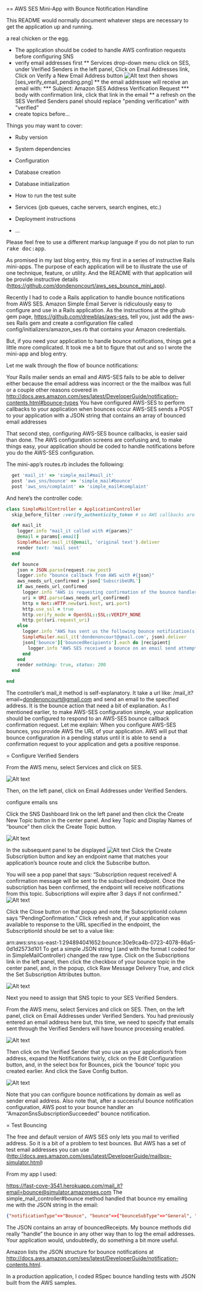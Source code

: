 == AWS SES Mini-App with Bounce Notification Handline

This README would normally document whatever steps are necessary to get the
application up and running.

a real chicken or the egg.

* The application should be coded to handle AWS confiration requests before configuring SNS
* verify email addresses first
** Services drop-down menu click on SES, under Verified Senders in the left panel, Click on Email Addresses link, Click on Verify a New Email Address button 
![Alt text](/public/images/ses_verify_email.png?raw=true)
then shows [ses_verify_email_pending.png]
** the email addressee will receive an email with:
*** Subject: Amazon SES Address Verification Request
*** body with confirmation link, click that link in the email
** a refresh on the SES Verified Senders panel should replace "pending verification" with "verified"
* create topics before...

Things you may want to cover:

* Ruby version

* System dependencies

* Configuration

* Database creation

* Database initialization

* How to run the test suite

* Services (job queues, cache servers, search engines, etc.)

* Deployment instructions

* ...


Please feel free to use a different markup language if you do not plan to run
<tt>rake doc:app</tt>.

As promised in my last blog entry, this my first in a series of instructive Rails mini-apps. The purpose of each application will be to illustrate the use of one technique, feature, or utility. And the README with that application will be provide instructive details (https://github.com/dondenoncourt/aws_ses_bounce_mini_app).

Recently I had to code a Rails application to handle bounce notifications from AWS SES. Amazon Simple Email Server is ridiculously easy to configure and use in a Rails application. As the instructions at the github gem page, https://github.com/drewblas/aws-ses, tell you, just add the aws-ses Rails gem and create a configuration file called config/initializers/amazon_ses.rb that contains your Amazon credentials. 

But, if you need your application to handle bounce notifications, things get a little more complicated. It took me a bit to figure that out and so I wrote the mini-app and blog entry.

Let me walk through the flow of bounce notifications:

Your Rails mailer sends an email and AWS-SES fails to be able to deliver either because the email address was incorrect or the the mailbox was full or a couple other reasons covered in http://docs.aws.amazon.com/ses/latest/DeveloperGuide/notification-contents.html#bounce-types
You have configured AWS-SES to perform callbacks to your application when bounces occur
AWS-SES sends a POST to your application with a JSON string that contains an array of bounced email addresses

That second step, configuring AWS-SES bounce callbacks, is easier said than done. The AWS configuration screens are confusing and, to make things easy, your application should be coded to handle notifications before you do the AWS-SES configuration. 

The mini-app’s routes.rb includes the following:
```ruby
  get 'mail_it' => 'simple_mail#mail_it'
  post 'aws_sns/bounce' => 'simple_mail#bounce'
  post 'aws_sns/complaint' => 'simple_mail#complaint'
```

And here’s the controller code:

```ruby
class SimpleMailController < ApplicationController
  skip_before_filter :verify_authenticity_token # so AWS callbacks are accepted

  def mail_it
    logger.info "mail_it called with #{params}"
    @email = params[:email]
    SimpleMailer.mail_it(@email, 'original text').deliver
    render text: 'mail sent'
  end

  def bounce
    json = JSON.parse(request.raw_post)
    logger.info "bounce callback from AWS with #{json}"
    aws_needs_url_confirmed = json['SubscribeURL']
    if aws_needs_url_confirmed
      logger.info "AWS is requesting confirmation of the bounce handler URL"
      uri = URI.parse(aws_needs_url_confirmed)
      http = Net::HTTP.new(uri.host, uri.port)
      http.use_ssl = true
      http.verify_mode = OpenSSL::SSL::VERIFY_NONE
      http.get(uri.request_uri)
    else
      logger.info "AWS has sent us the following bounce notification(s): #{json}"
      SimpleMailer.mail_it('dondenoncourt@gmail.com', json).deliver
      json['bounce']['bouncedRecipients'].each do |recipient|
        logger.info "AWS SES received a bounce on an email send attempt to #{recipient['emailAddress']}"
      end
    end
    render nothing: true, status: 200
  end

end
```

The controller’s mail_it method is self-explanatory. It take a url like: 
/mail_it?email=dondenoncourt@gmail.com
and send an email to the specified address. It is the bounce action that need a bit of explanation. As I mentioned earlier, to make AWS-SES configuration simple, your application should be configured to respond to an AWS-SES bounce callback confirmation request. Let me explain: When you configure AWS-SES bounces, you provide AWS the URL of your application. AWS will put that bounce configuration in a pending status until it is able to send a confirmation request to your application and gets a positive response. 

= Configure Verified Senders

From the AWS menu, select Services and click on SES.

![Alt text](/public/images/aws_services_pick_sns.png?raw=true)

Then, on the left panel, click on Email Addresses under Verified Senders.



configure emails
sns

Click the SNS Dashboard link on the left panel and then click the Create New Topic button in the center panel. And key Topic and Display Names of “bounce” then click the Create Topic button.

![Alt text](/public/images/sns_create_bounce_topic.png?raw=true)

In the subsequent panel to be displayed
![Alt text](/public/images/sns_subscription_create_bounce.png?raw=true)
Click the Create Subscription button and key an endpoint name that matches your application’s bounce route and click the Subscribe button.

You will see a pop panel that says:
“Subscription request received!  A confirmation message will be sent to the subscribed endpoint. Once the subscription has been confirmed, the endpoint will receive notifications from this topic.  Subscriptions will expire after 3 days if not confirmed.”
![Alt text](/public/images/sns_subscription_request_bounce.png?raw=true)

Click the Close button on that popup and note the SubscriptionId column says “PendingConfirmation.” Click refresh and, if your application was available to response to the URL specified in the endpoint, the SubscriptionId should be set to a value like:

arn:aws:sns:us-east-1:294894041652:bounce:30e9ca4b-0723-4078-86a5-0d1d2573d101
To get a simple JSON string I (and with the format I coded for in SimpleMailController)  changed the raw type. Click on the Subscriptions link in the left panel, then click the checkbox of your bounce topic in the center panel, and, in the popup, click Raw Message Delivery True, and click the Set Subscription Attributes button.

![Alt text](/public/images/sns_msg_format_raw.png?raw=true)


Next you need to assign that SNS topic to your SES Verified Senders. 

From the AWS menu, select Services and click on SES. Then, on the left panel, click on Email Addresses under Verified Senders. You had previously entered an email address here but, this time, we need to specify that emails sent through the Verified Senders will have bounce processing enabled.

![Alt text](/public/images/ses_verify_email_addr.png?raw=true)

Then click on the Verified Sender that you use as your application’s from address, expand the Notifications twirly, click on the Edit Configuration button, and, in the select box for Bounces, pick the ‘bounce’ topic you created earlier. And click the Save Config button.

![Alt text](/public/images/ses_notification_topic_selection.png?raw=true)

Note that you can configure bounce notifications by domain as well as sender email address. Also note that, after a successful bounce notification configuration, AWS post to your bounce handler an “AmazonSnsSubscriptionSucceeded” bounce notification.


= Test Bouncing

The free and default  version of AWS SES only lets you mail to verified address. So it is a bit of a problem to test bounces. But AWS has a set of test email addresses you can use (http://docs.aws.amazon.com/ses/latest/DeveloperGuide/mailbox-simulator.html)

From my app I used:

https://fast-cove-3541.herokuapp.com/mail_it?email=bounce@simulator.amazonses.com
The simple_mail_controller#bounce method handled that bounce my emailing me with the JSON string in the email:

```JSON
{"notificationType"=>"Bounce", "bounce"=>{"bounceSubType"=>"General", "bounceType"=>"Permanent", "bouncedRecipients"=>[{"emailAddress"=>"bounce@simulator.amazonses.com", "status"=>"5.1.1", "action"=>"failed", "diagnosticCode"=>"smtp; 550 5.1.1 user unknown"}], "reportingMTA"=>"dsn; a8-34.smtp-out.amazonses.com", "timestamp"=>"2015-02-07T17:40:39.338Z", "feedbackId"=>"0000014b65210ac9-b9f36242-8ade-413e-8597-1112a631244f-000000"}, "mail"=>{"timestamp"=>"2015-02-07T17:40:38.000Z", "source"=>"dondenoncourt@gmail.com", "destination"=>["bounce@simulator.amazonses.com"], "messageId"=>"0000014b652108a4-38938047-2f1b-4d2b-a1ca-28b58ed6fdd5-000000"}}
```

The JSON contains an array of bouncedReceipts. My bounce methods did really “handle” the bounce in any other way than to log the email addresses. Your application would, undoubtedly, do something a bit more useful. 

Amazon lists the JSON structure for bounce notifications at http://docs.aws.amazon.com/ses/latest/DeveloperGuide/notification-contents.html.

In a production application, I coded RSpec bounce handling tests with JSON built from the AWS samples.






